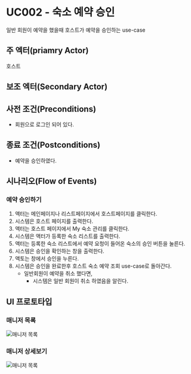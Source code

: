 # UC002 - 숙소 예약 승인

일반 회원이 예약을 했을때 호스트가 예약을 승인하는 use-case

## 주 엑터(priamry Actor)

호스트

## 보조 엑터(Secondary Actor)

## 사전 조건(Preconditions)

- 회원으로 로그인 되어 있다.

## 종료 조건(Postconditions)

- 예약을 승인하였다.

## 시나리오(Flow of Events)

### 예약 승인하기

1. 액터는 메인페이지나 리스트페이지에서 호스트페이지를 클릭한다.
2. 시스템은 호스트 페이지를 출력한다.
3. 액터는 호스트 페이지에서 My 숙소 관리를 클릭한다.
4. 시스템은 액터가 등록한 숙소 리스트를 출력한다.
5. 액터는 등록한 숙소 리스트에서 예약 요청이 들어온 숙소의 승인 버튼을 눌른다.
6. 시스템은 승인을 확인하는 창을 출력한다.
7. 액토는 창에서 승인을 누른다.
8. 시스템은 승인을 완료한후 호스트 숙소 예약 조회 use-case로 돌아간다.
    - 일반회원이 예약을 취소 했다면,
        - 시스템은 일반 회원이 취소 하였음을 알린다.
    
## UI 프로토타입

### 매니저 목록
![매니저 목록](./images/uc002-list.png)

### 매니저 상세보기
![매니저 목록](./images/uc002-detail.png)